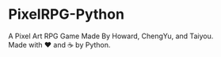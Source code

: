 # PixelRPG-Python
 A Pixel Art RPG Game Made By Howard, ChengYu, and Taiyou.<br/>
 Made with ❤ and ☕ by Python.
